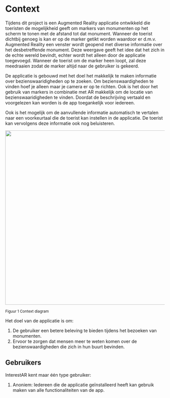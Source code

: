 # Context
Tijdens dit project is een Augmented Reality applicatie ontwikkeld die toeristen de mogelijkheid geeft om markers van monumenten op het scherm te tonen met de afstand tot dat monument. Wanneer de toerist dichtbij genoeg is kan er op de marker getikt worden waardoor er d.m.v. Augmented Reality een venster wordt geopend met diverse informatie over het desbetreffende monument. Deze weergave geeft het idee dat het zich in de echte wereld bevindt, echter wordt het alleen door de applicatie toegevoegd. Wanneer de toerist om de marker heen loopt, zal deze meedraaien zodat de marker altijd naar de gebruiker is gekeerd.

De applicatie is gebouwd met het doel het makkelijk te maken informatie over bezienswaaridigheden op te zoeken. Om bezienswaardigheden te vinden hoef je alleen maar je camera er op te richten. Ook is het door het gebruik van markers in combinatie met AR makkelijk om de locatie van bezienswaaridigheden te vinden. Doordat de beschrijving vertaald en voorgelezen kan worden is de app toegankelijk voor iedereen. 

Ook is het mogelijk om de aanvullende informatie automatisch te vertalen naar een voorkeurtaal die de toerist kan instellen in de applicatie. De toerist kan vervolgens deze informatie ook nog beluisteren.

<img src="./Media/ContextDiagramV2.png" width="550px">
<br><p><sub> Figuur 1 Context diagram </sub></p>

Het doel van de applicatie is om:
1. De gebruiker een betere beleving te bieden tijdens het bezoeken van monumenten.
2. Ervoor te zorgen dat mensen meer te weten komen over de bezienswaardigheden die zich in hun buurt bevinden.

## Gebruikers
InterestAR kent maar één type gebruiker:
1. Anoniem: Iedereen die de applicatie geïnstalleerd heeft kan gebruik maken van alle functionaliteiten van de app.
